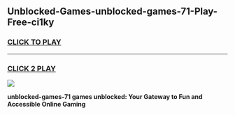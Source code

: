 
## Unblocked-Games-unblocked-games-71-Play-Free-ci1ky
<h3>
<a href="https://premium76.site?title=unblocked-games-71&ref=23A">CLICK TO PLAY</a></h3>
<hr>

<h3>
<a href="https://premium76.site?title=unblocked-games-71&ref=23A">CLICK 2 PLAY</a>
  
</h3>

<a href="https://premium76.site?title=unblocked-games-71&ref=23A"><img src="https://clearcache.store/games.png"></a>


**unblocked-games-71 games unblocked: Your Gateway to Fun and Accessible Online Gaming**
